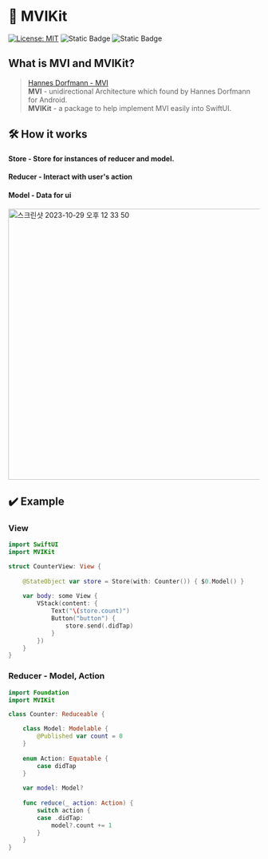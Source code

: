 # 🔄 MVIKit

[![License: MIT](https://img.shields.io/badge/License-MIT-yellow.svg)](https://opensource.org/licenses/MIT)
![Static Badge](https://img.shields.io/badge/iOS-v13-blue)
![Static Badge](https://img.shields.io/badge/Swift-5.4-orange)

## What is MVI and MVIKit?
> [Hannes Dorfmann - MVI](https://hannesdorfmann.com/android/mosby3-mvi-1/)  
> **MVI** - unidirectional Architecture which found by Hannes Dorfmann for Android.  
> **MVIKit** - a package to help implement MVI easily into SwiftUI.  

## 🛠️ How it works
#### Store - Store for instances of reducer and model.
#### Reducer - Interact with user's action
#### Model - Data for ui
<img width="543" alt="스크린샷 2023-10-29 오후 12 33 50" src="https://github.com/insub4067/MVIKit/assets/85481204/c8bd69d5-bd3f-4025-8457-7fedda9fd4ca">


## ✔️ Example
### View
```swift
import SwiftUI
import MVIKit

struct CounterView: View {
    
    @StateObject var store = Store(with: Counter()) { $0.Model() }
    
    var body: some View {
        VStack(content: {
            Text("\(store.count)")
            Button("button") {
                store.send(.didTap)
            }
        })
    }
}
```

### Reducer - Model, Action
```swift
import Foundation
import MVIKit

class Counter: Reduceable {

    class Model: Modelable {
        @Published var count = 0
    }
    
    enum Action: Equatable {
        case didTap
    }
    
    var model: Model?
    
    func reduce(_ action: Action) {
        switch action {
        case .didTap:
            model?.count += 1
        }
    }
}
```
